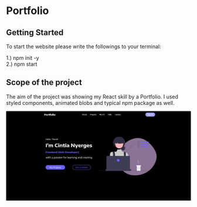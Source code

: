 # Portfolio

## Getting Started 

To start the website please write the followings to your terminal: 

1.) npm init -y  
2.) npm start

## Scope of the project

The aim of the project was showing my React skill by a Portfolio. I used styled components, animated blobs and typical npm package as well.


![Portfolio!](src/images/portfolio.jpg "Portfolio")
